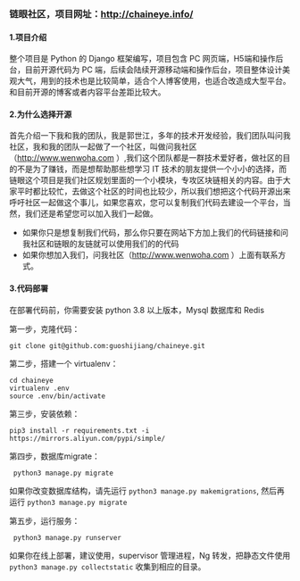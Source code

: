 ### 链眼社区，项目网址：http://chaineye.info/

#### 1.项目介绍

整个项目是 Python 的 Django 框架编写，项目包含 PC 网页端，H5端和操作后台，目前开源代码为 PC 端，后续会陆续开源移动端和操作后台，项目整体设计美观大气，用到的技术也是比较简单，适合个人博客使用，也适合改造成大型平台。和目前开源的博客或者内容平台差距比较大。

#### 2.为什么选择开源

首先介绍一下我和我的团队，我是郭世江，多年的技术开发经验，我们团队叫问我社区，我和我的团队一起做了一个社区，叫做问我社区（http://www.wenwoha.com ）,我们这个团队都是一群技术爱好者，做社区的目的不是为了赚钱，而是想帮助那些想学习 IT 技术的朋友提供一个小小的选择，而链眼这个项目是我们社区规划里面的一个小模块，专攻区块链相关的内容。由于大家平时都比较忙，去做这个社区的时间也比较少，所以我们想把这个代码开源出来呼吁社区一起做这个事儿，如果您喜欢，您可以复制我们代码去建设一个平台，当然，我们还是希望您可以加入我们一起做。

- 如果你只是想复制我们代码，那么你只要在网站下方加上我们的代码链接和问我社区和链眼的友链就可以使用我们的的代码
- 如果你想加入我们，问我社区（http://www.wenwoha.com ）上面有联系方式。

#### 3.代码部署

在部署代码前，你需要安装 python 3.8 以上版本，Mysql 数据库和 Redis

第一步，克隆代码：
```buildoutcfg
git clone git@github.com:guoshijiang/chaineye.git
```

第二步，搭建一个 virtualenv：
```buildoutcfg
cd chaineye
virtualenv .env
source .env/bin/activate
```

第三步，安装依赖：
```buildoutcfg
pip3 install -r requirements.txt -i https://mirrors.aliyun.com/pypi/simple/
```

第四步，数据库migrate：
```buildoutcfg
 python3 manage.py migrate
```
如果你改变数据库结构，请先运行 `python3 manage.py makemigrations`, 然后再运行 `python3 manage.py migrate`

第五步，运行服务：
```buildoutcfg
 python3 manage.py runserver
```

如果你在线上部署，建议使用，supervisor 管理进程，Ng 转发，把静态文件使用 `python3 manage.py collectstatic` 收集到相应的目录。

